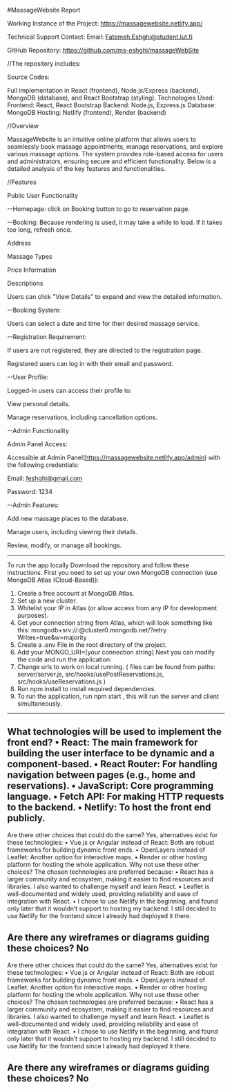 #MassageWebsite Report

Working Instance of the Project: https://massagewebsite.netlify.app/

Technical Support Contact: Email: Fatemeh.Eshghi@student.lut.fi

GitHub Repository: https://github.com/ms-eshghi/massageWebSite 

//The repository includes:

Source Codes:

Full implementation in React (frontend), Node.js/Express (backend), MongoDB (database), and React Bootstrap (styling).
Technologies Used:
Frontend: React, React Bootstrap
Backend: Node.js, Express.js
Database: MongoDB
Hosting: Netlify (frontend), Render (backend)

//Overview

MassageWebsite is an intuitive online platform that allows users to seamlessly book massage appointments, manage reservations, and explore various massage options. The system provides role-based access for users and administrators, ensuring secure and efficient functionality. Below is a detailed analysis of the key features and functionalities.


//Features

Public User Functionality

--Homepage:
click on Booking button to go to reservation page. 

--Booking: Because rendering is used, it may take a while to load. If it takes too long, refresh once.

Address

Massage Types

Price Information

Descriptions

Users can click "View Details" to expand and view the detailed information.


--Booking System:

Users can select a date and time for their desired massage service.

--Registration Requirement:

If users are not registered, they are directed to the registration page.

Registered users can log in with their email and password.


--User Profile:

Logged-in users can access their profile to:

View personal details.

Manage reservations, including cancellation options.

--Admin Functionality

Admin Panel Access:

Accessible at Admin Panel(https://massagewebsite.netlify.app/admin) with the following credentials:

Email: feshghi@gmail.com

Password: 1234


--Admin Features:

Add new massage places to the database.

Manage users, including viewing their details.

Review, modify, or manage all bookings.

*****
To run the app locally
Download the repository and follow these instructions.
First you need to set up your own MongoDB connection (use MongoDB Atlas (Cloud-Based)):
1. Create a free account at MongoDB Atlas.
2. Set up a new cluster.
3. Whitelist your IP in Atlas (or allow access from any IP for development purposes).
4. Get your connection string from Atlas, which will look something like this: 
mongodb+srv://<username>:<password>@cluster0.mongodb.net/<databaseName>?retry
Writes=true&w=majority
5. Create a .env File in the root directory of the project.
6. Add your MONGO_URI=[your connection string]
Next you can modify the code and run the application:
1. Change urls to work on local running. ( files can be found from paths: server/server.js, 
src/hooks/usePostReservations.js, src/hooks/useReservations.js )
2. Run npm install to install required dependencies.
3. To run the application, run npm start , this will run the server and client simultaneously.

*****
What technologies will be used to implement the front end?
• React: The main framework for building the user interface to be dynamic and a 
component-based.
• React Router: For handling navigation between pages (e.g., home and reservations).
• JavaScript: Core programming language.
• Fetch API: For making HTTP requests to the backend.
• Netlify: To host the front end publicly.
-------
Are there other choices that could do the same?
Yes, alternatives exist for these technologies:
• Vue.js or Angular instead of React: Both are robust frameworks for building dynamic 
front ends.
• OpenLayers instead of Leaflet: Another option for interactive maps.
• Render or other hosting platform for hosting the whole application.
Why not use these other choices?
The chosen technologies are preferred because:
• React has a larger community and ecosystem, making it easier to find resources and 
libraries. I also wanted to challenge myself and learn React.
• Leaflet is well-documented and widely used, providing reliability and ease of integration
with React.
• I chose to use Netlify in the beginning, and found only later that it wouldn’t support to 
hosting my backend. I still decided to use Netlify for the frontend since I already had 
deployed it there.

Are there any wireframes or diagrams guiding these choices?
No
-------
Are there other choices that could do the same?
Yes, alternatives exist for these technologies:
• Vue.js or Angular instead of React: Both are robust frameworks for building dynamic 
front ends.
• OpenLayers instead of Leaflet: Another option for interactive maps.
• Render or other hosting platform for hosting the whole application.
Why not use these other choices?
The chosen technologies are preferred because:
• React has a larger community and ecosystem, making it easier to find resources and 
libraries. I also wanted to challenge myself and learn React.
• Leaflet is well-documented and widely used, providing reliability and ease of integration
with React.
• I chose to use Netlify in the beginning, and found only later that it wouldn’t support to 
hosting my backend. I still decided to use Netlify for the frontend since I already had 
deployed it there.

Are there any wireframes or diagrams guiding these choices?
No
-------